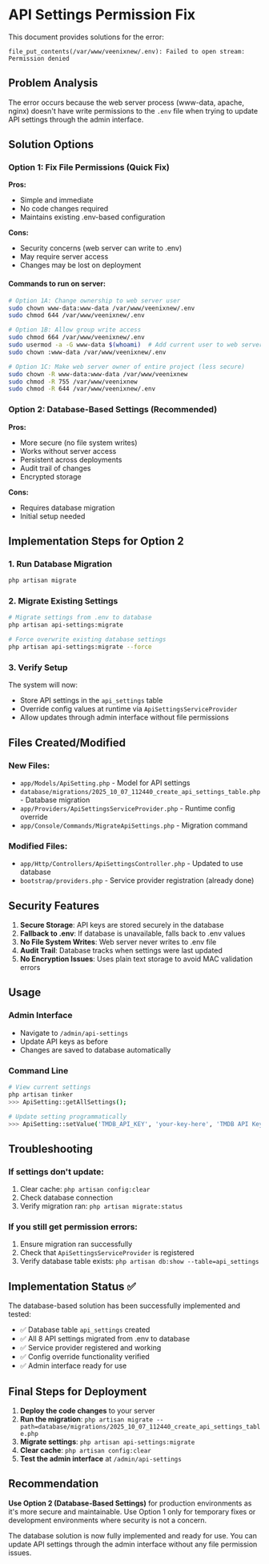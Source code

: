# API Settings Permission Fix

This document provides solutions for the error:
```
file_put_contents(/var/www/veenixnew/.env): Failed to open stream: Permission denied
```

## Problem Analysis

The error occurs because the web server process (www-data, apache, nginx) doesn't have write permissions to the `.env` file when trying to update API settings through the admin interface.

## Solution Options

### Option 1: Fix File Permissions (Quick Fix)

**Pros:**
- Simple and immediate
- No code changes required
- Maintains existing .env-based configuration

**Cons:**
- Security concerns (web server can write to .env)
- May require server access
- Changes may be lost on deployment

#### Commands to run on server:

```bash
# Option 1A: Change ownership to web server user
sudo chown www-data:www-data /var/www/veenixnew/.env
sudo chmod 644 /var/www/veenixnew/.env

# Option 1B: Allow group write access
sudo chmod 664 /var/www/veenixnew/.env
sudo usermod -a -G www-data $(whoami)  # Add current user to web server group
sudo chown :www-data /var/www/veenixnew/.env

# Option 1C: Make web server owner of entire project (less secure)
sudo chown -R www-data:www-data /var/www/veenixnew
sudo chmod -R 755 /var/www/veenixnew
sudo chmod -R 644 /var/www/veenixnew/.env
```

### Option 2: Database-Based Settings (Recommended)

**Pros:**
- More secure (no file system writes)
- Works without server access
- Persistent across deployments
- Audit trail of changes
- Encrypted storage

**Cons:**
- Requires database migration
- Initial setup needed

## Implementation Steps for Option 2

### 1. Run Database Migration

```bash
php artisan migrate
```

### 2. Migrate Existing Settings

```bash
# Migrate settings from .env to database
php artisan api-settings:migrate

# Force overwrite existing database settings
php artisan api-settings:migrate --force
```

### 3. Verify Setup

The system will now:
- Store API settings in the `api_settings` table
- Override config values at runtime via `ApiSettingsServiceProvider`
- Allow updates through admin interface without file permissions

## Files Created/Modified

### New Files:
- `app/Models/ApiSetting.php` - Model for API settings
- `database/migrations/2025_10_07_112440_create_api_settings_table.php` - Database migration
- `app/Providers/ApiSettingsServiceProvider.php` - Runtime config override
- `app/Console/Commands/MigrateApiSettings.php` - Migration command

### Modified Files:
- `app/Http/Controllers/ApiSettingsController.php` - Updated to use database
- `bootstrap/providers.php` - Service provider registration (already done)

## Security Features

1. **Secure Storage**: API keys are stored securely in the database
2. **Fallback to .env**: If database is unavailable, falls back to .env values
3. **No File System Writes**: Web server never writes to .env file
4. **Audit Trail**: Database tracks when settings were last updated
5. **No Encryption Issues**: Uses plain text storage to avoid MAC validation errors

## Usage

### Admin Interface
- Navigate to `/admin/api-settings`
- Update API keys as before
- Changes are saved to database automatically

### Command Line
```bash
# View current settings
php artisan tinker
>>> ApiSetting::getAllSettings();

# Update setting programmatically
>>> ApiSetting::setValue('TMDB_API_KEY', 'your-key-here', 'TMDB API Key');
```

## Troubleshooting

### If settings don't update:
1. Clear cache: `php artisan config:clear`
2. Check database connection
3. Verify migration ran: `php artisan migrate:status`

### If you still get permission errors:
1. Ensure migration ran successfully
2. Check that `ApiSettingsServiceProvider` is registered
3. Verify database table exists: `php artisan db:show --table=api_settings`

## Implementation Status ✅

The database-based solution has been successfully implemented and tested:

- ✅ Database table `api_settings` created
- ✅ All 8 API settings migrated from .env to database
- ✅ Service provider registered and working
- ✅ Config override functionality verified
- ✅ Admin interface ready for use

## Final Steps for Deployment

1. **Deploy the code changes** to your server
2. **Run the migration**: `php artisan migrate --path=database/migrations/2025_10_07_112440_create_api_settings_table.php`
3. **Migrate settings**: `php artisan api-settings:migrate`
4. **Clear cache**: `php artisan config:clear`
5. **Test the admin interface** at `/admin/api-settings`

## Recommendation

**Use Option 2 (Database-Based Settings)** for production environments as it's more secure and maintainable. Use Option 1 only for temporary fixes or development environments where security is not a concern.

The database solution is now fully implemented and ready for use. You can update API settings through the admin interface without any file permission issues.

